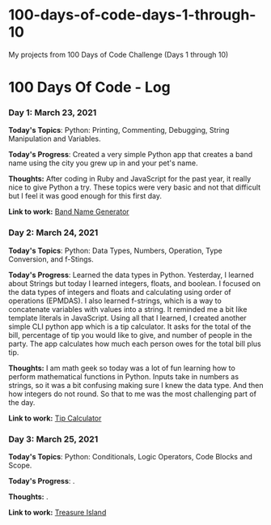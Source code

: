 # 100-days-of-code-days-1-through-10

My projects from 100 Days of Code Challenge (Days 1 through 10)

# 100 Days Of Code - Log

### Day 1: March 23, 2021

**Today's Topics**: Python: Printing, Commenting, Debugging, String Manipulation and Variables.

**Today's Progress**: Created a very simple Python app that creates a band name using the city you grew up in and your pet's name.

**Thoughts:** After coding in Ruby and JavaScript for the past year, it really nice to give Python a try. These topics were very basic and not that difficult but I feel it was good enough for this first day.

**Link to work:** [Band Name Generator](https://replit.com/@matthewmjm/Band-Name-Generator#main.py)

### Day 2: March 24, 2021

**Today's Topics**: Python: Data Types, Numbers, Operation, Type Conversion, and f-Stings.

**Today's Progress**: Learned the data types in Python. Yesterday, I learned about Strings but today I learned integers, floats, and boolean. I focused on the data types of integers and floats and calculating using order of operations (EPMDAS). I also learned f-strings, which is a way to concatenate variables with values into a string. It reminded me a bit like template literals in JavaScript. Using all that I learned, I created another simple CLI python app which is a tip calculator. It asks for the total of the bill, percentage of tip you would like to give, and number of people in the party. The app calculates how much each person owes for the total bill plus tip.

**Thoughts:** I am math geek so today was a lot of fun learning how to perform mathematical functions in Python. Inputs take in numbers as strings, so it was a bit confusing making sure I knew the data type. And then how integers do not round. So that to me was the most challenging part of the day.

**Link to work:** [Tip Calculator](https://replit.com/@matthewmjm/Tip-Calculator#main.py)

### Day 3: March 25, 2021

**Today's Topics**: Python: Conditionals, Logic Operators, Code Blocks and Scope.

**Today's Progress**: .

**Thoughts:** .

**Link to work:** [Treasure Island](https://replit.com/@matthewmjm/Treasure-Island#main.py)

